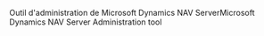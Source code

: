 <span data-ttu-id="8f696-101">Outil d'administration de Microsoft Dynamics NAV Server</span><span class="sxs-lookup"><span data-stu-id="8f696-101">Microsoft Dynamics NAV Server Administration tool</span></span>